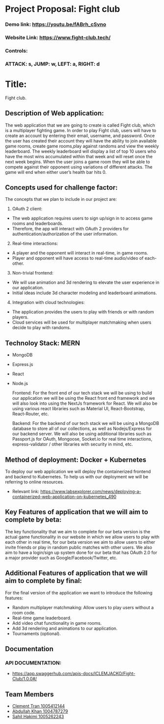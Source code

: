 # Project Proposal: Fight club

### Demo link: https://youtu.be/fABrh_cSvno
### Website Link: https://www.fight-club.tech/

### Controls:

### ATTACK: s, JUMP: w, LEFT: a, RIGHT: d

# Title:

Fight club.

## Description of Web application:
The web application that we are going to create is called Fight club, which is a multiplayer fighting game. In order to play Fight club, users will have to create an account by entering their email, username, and password. Once the user has created their account they will have the ability to join available game rooms, create game rooms,play against randoms and view the weekly leaderboard. The weekly leaderboard will display a list of top 10 users who have the most wins accumulated within that week and will reset once the next week begins. When the user joins a game room they will be able to compete against their opponent using variations of different attacks. The game will end when either user’s health bar hits 0.

## Concepts used for challenge factor:
The concepts that we plan to include in our project are:
1. OAuth 2 client:
- The web application requires users to sign up/sign in to access game rooms and leaderboards.
- Therefore,  the app will interact with OAuth 2 providers for authentication/authorization of the user information. 
2. Real-time interactions:
- A player and the opponent will interact in real-time, in game rooms.
- Player and opponent will have access to real-time audio/video of each-other.
3. Non-trivial frontend:
- We will use animation and 3d rendering to elevate the user experience in our application. 
- Initial ideas include 3d character modeling and leaderboard animations.
4. Integration with cloud technologies:
- The application provides the users to play with friends or with random players.
- Cloud services will be used for multiplayer matchmaking when users decide to play with randoms.

## Technoloy Stack: MERN
- MongoDB
- Express.js
- React
- Node.js

  Frontend: 
  For the front end of our tech stack we will be using to build our application we will be using the React front end framework and we will also look into using the NextJs framework for React. We will also be using various react libraries such as Material UI, React-Bootstrap, React-Router, etc.  
  
  Backend:
  For the backend of our tech stack we will be using a MongoDB database to store all of our collections, as well as Nodejs/Express for our backend server. We will also be using additional libraries such as Passport.js for OAuth, Mongoose, Socket.io for real time interactions, express-validator / other libraries with security in mind, etc. 

## Method of deployment: Docker + Kubernetes

  To deploy our web application we will deploy the containerized frontend and backend to Kubernetes. To help us with our deployment we will be referring to online resources.

- Relevant link: https://www.labsexplorer.com/news/deploying-a-containerized-web-application-on-kubernetes_490
  
## Key Features of application that we will aim to complete by beta:
  The key functionality that we aim to complete for our beta version is the actual game functionality in our website in which we allow users to play with each other in real time, for our beta version we aim to allow users to either invite friends or play in random public matches with other users. We also aim to have a login/sign up system done for our beta that has OAuth 2.0 for a major provider such as Google/Facebook/Twitter, etc. 

## Additional Features of application that we will aim to complete by final:

For the final version of the application we want to introduce the following features:
- Random multiplayer matchmaking: Allow users to play users without a room code.
- Real-time game leaderboard.
- Add video chat functionality in game rooms. 
- Add 3d rendering and animations to our application. 
- Tournaments (optional).

## Documentation

### API DOCUMENTATION: 

- https://app.swaggerhub.com/apis-docs/ICLEMJACKO/Fight-Club/1.0.0#/

## Team Members

- [Clement Tran 1005412144](https://github.com/CTprogram)
- [Abdullah Khan 1004787279](https://github.com/khanm253)
- [Sahil Hakimi 1005262243](https://github.com/SahilHakimiUofT)



